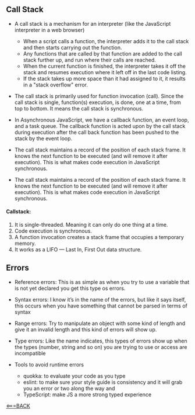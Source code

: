 ## Call Stack

- A call stack is a mechanism for an interpreter (like the JavaScript interpreter in a web browser)
    - When a script calls a function, the interpreter adds it to the call stack and then starts carrying out the function.
    - Any functions that are called by that function are added to the call stack further up, and run where their calls are reached.
    - When the current function is finished, the interpreter takes it off the stack and resumes execution where it left off in the last code listing.
    - If the stack takes up more space than it had assigned to it, it results in a "stack overflow" error.

- The call stack is primarily used for function invocation (call). Since the call stack is single, function(s) execution, is done, one at a time, from top to bottom. It means the call stack is synchronous.

- In Asynchronous JavaScript, we have a callback function, an event loop, and a task queue. The callback function is acted upon by the call stack during execution after the call back function has been pushed to the stack by the event loop.

-  The call stack maintains a record of the position of each stack frame. It knows the next function to be executed (and will remove it after execution). This is what makes code execution in JavaScript synchronous.

-  The call stack maintains a record of the position of each stack frame. It knows the next function to be executed (and will remove it after execution). This is what makes code execution in JavaScript synchronous.

#### Callstack:

1. It is single-threaded. Meaning it can only do one thing at a time.
2. Code execution is synchronous.
3. A function invocation creates a stack frame that occupies a temporary memory.
4. It works as a LIFO — Last In, First Out data structure.


## Errors

- Reference errors: This is as simple as when you try to use a variable that is not yet declared you get this type os errors.

- Syntax errors: I know it’s in the name of the errors, but like it says itself, this occurs when you have something that cannot be parsed in terms of syntax

- Range errors: Try to manipulate an object with some kind of length and give it an invalid length and this kind of errors will show up.

- Type errors: Like the name indicates, this types of errors show up when the types (number, string and so on) you are trying to use or access are incompatible

- Tools to avoid runtime errors

    - quokka: to evaluate your code as you type
    - eslint: to make sure your style guide is consistency and it will grab you an error or two along the way and
    - TypeScript:  make JS a more strong typed experience



[<===BACK](README.MD)